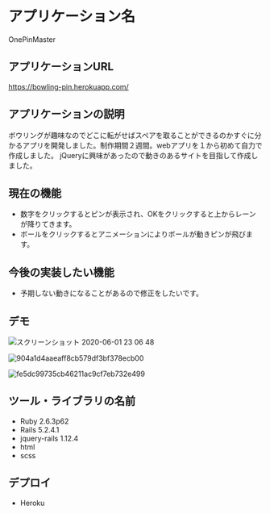 # アプリケーション名

OnePinMaster

## アプリケーションURL

https://bowling-pin.herokuapp.com/

## アプリケーションの説明

ボウリングが趣味なのでどこに転がせばスペアを取ることができるのかすぐに分かるアプリを開発しました。制作期間２週間。webアプリを１から初めて自力で作成しました。
jQueryに興味があったので動きのあるサイトを目指して作成しました。

## 現在の機能

- 数字をクリックするとピンが表示され、OKをクリックすると上からレーンが降りてきます。
- ボールをクリックするとアニメーションによりボールが動きピンが飛びます。

## 今後の実装したい機能

- 予期しない動きになることがあるので修正をしたいです。

## デモ

![スクリーンショット 2020-06-01 23 06 48](https://user-images.githubusercontent.com/56705907/83417730-77f9e100-a45d-11ea-8ddd-2626967b8807.png)

![904a1d4aaeaff8cb579df3bf378ecb00](https://user-images.githubusercontent.com/56705907/83417942-bbece600-a45d-11ea-9a41-fc88f1b8688a.gif)

![fe5dc99735cb46211ac9cf7eb732e499](https://user-images.githubusercontent.com/56705907/83418215-30278980-a45e-11ea-8c96-502f160f150a.gif)

## ツール・ライブラリの名前
- Ruby 2.6.3p62
- Rails 5.2.4.1
- jquery-rails 1.12.4
- html
- scss

## デプロイ
- Heroku
